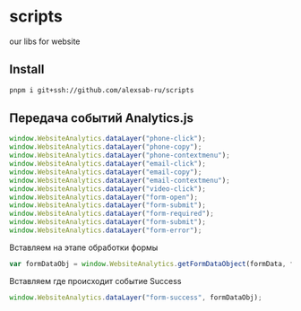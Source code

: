 # scripts
our libs for website

## Install
```bash
pnpm i git+ssh://github.com/alexsab-ru/scripts
```

## Передача событий Analytics.js

```js
window.WebsiteAnalytics.dataLayer("phone-click");
window.WebsiteAnalytics.dataLayer("phone-copy");
window.WebsiteAnalytics.dataLayer("phone-contextmenu");
window.WebsiteAnalytics.dataLayer("email-click");
window.WebsiteAnalytics.dataLayer("email-copy");
window.WebsiteAnalytics.dataLayer("email-contextmenu");
window.WebsiteAnalytics.dataLayer("video-click");
window.WebsiteAnalytics.dataLayer("form-open");
window.WebsiteAnalytics.dataLayer("form-submit");
window.WebsiteAnalytics.dataLayer("form-required");
window.WebsiteAnalytics.dataLayer("form-submit");
window.WebsiteAnalytics.dataLayer("form-error");
```

Вставляем на этапе обработки формы
```js
var formDataObj = window.WebsiteAnalytics.getFormDataObject(formData, form.id);
```

Вставляем где происходит событие Success
```js
window.WebsiteAnalytics.dataLayer("form-success", formDataObj);
```
